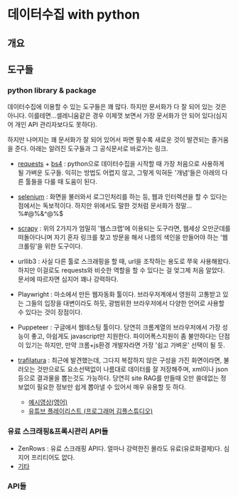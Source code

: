 # 데이터수집 with python

## 개요
## 도구들

### python library & package
데이터수집에 이용할 수 있는 도구들은 꽤 많다. 하지만 문서화가 다 잘 되어 있는 것은 아니다. 이를테면...셀레니움같은 경우 이제껏 보면서 가장 문서화가 안 되어 있다(심지어 개인 API 관리자보다도 못하다).

하지만 나머지는 꽤 문서화가 잘 되어 있어서 파면 팔수록 새로운 것이 발견되는 즐거움을 준다. 아래는 알려진 도구들과 그 공식문서로 바로가는 링크.  
- [requests](https://requests.readthedocs.io/en/latest/) + [bs4](https://www.crummy.com/software/BeautifulSoup/bs4/doc/) : python으로 데이터수집을 시작할 때 가장 처음으로 사용하게 될 가벼운 도구들. 익히는 방법도 어렵지 않고, 그렇게 익혀둔 '개념'들은 아래의 다른 툴들을 다룰 때 도움이 된다. 
- [selenium](https://www.selenium.dev/) : 화면을 불러와서 로그인처리를 하는 등, 웹과 인터렉션을 할 수 있다는 점에서는 독보적이다. 하지만 위에서도 말한 것처럼 문서화가 정말... %#@%&^@%$ 
- [scrapy](https://scrapy.org/) : 위의 2가지가 엄밀히 '웹스크랩'에 이용되는 도구라면, 웹세상 오만군데를 떠돌아다니며 자기 혼자 링크를 찾고 방문을 해서 나름의 색인을 만들어야 하는 '웹크롤링'을 위한 도구이다.
- urllib3 : 사실 다른 툴로 스크래핑을 할 때, url을 조작하는 용도로 쭈욱 사용해왔다. 하지만 이걸로도 requests와 비슷한 역할을 할 수 있다는 걸 엊그제 처음 알았다. 문서에 따르자면 심지어 꽤나 강력하다. 

- Playwright : 마소에서 만든 웹자동화 툴이다. 브라우저계에서 영원히 고통받고 있는 그들의 입장을 대변이라도 하듯, 광범위한 브라우저에서 다양한 언어로 사용할 수 있다는 것이 장점이다. 
- Puppeteer : 구글에서 웹테스팅 툴이다. 당연히 크롬계열의 브라우저에서 가장 성능이 좋고, 아쉽게도 javascript만 지원한다. 파이어폭스지원이 좀 불안하다는 단점이 있기는 하지만, 만약 크롬+js환경 개발자라면 가장 '쉽고 가벼운' 선택이 될 듯.
- [trafilatura](https://trafilatura.readthedocs.io/en/latest/index.html) : 최근에 발견했는데, 그다지 복잡하지 않은 구성을 가진 화면이라면, 불러오는 것만으로도 요소선택없이 나름대로 데이터를 잘 저장해주며, xml이나 json등으로 결과물을 뽑는것도 가능하다. 당연히 site RAG를 만들때 오만 쓸데없는 정보없이 필요한 정보만 쉽게 뽑아낼 수 있어서 매우 유용할 듯 하다. 
    - [예시영상(영어)](https://www.youtube.com/watch?v=6K1lyyzpxtk) 
    - [유튜브 플레이리스트 (프로그래머 김플스튜디오)](https://www.youtube.com/watch?v=945F3SxW7Tk&list=PL5bK87xH5V1xkEvVYBupHYNUtIEAiLIzL)

### 유료 스크래핑&프록시관리 API들
- ZenRows : 유료 스크래핑 API다. 얼마나 강력한진 몰라도 유료(유로화결제)다. 심지어 프리티어도 없다. 
- [기타](https://medium.com/@spaw.co/zenrows-alternative-11ab3af27903) 

### API들

